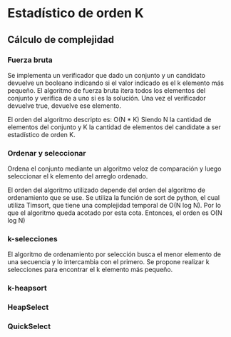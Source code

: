 # Estadístico de orden K

## Cálculo de complejidad


### Fuerza bruta

Se implementa un verificador que dado un conjunto y un candidato devuelve un booleano indicando si el valor indicado es el k elemento más pequeño. El algoritmo de fuerza bruta itera todos los elementos del conjunto y verifica de a uno si es la solución. Una vez el verificador devuelve true, devuelve ese elemento.

El orden del algoritmo descripto es: O(N * K)
Siendo N la cantidad de elementos del conjunto y K la cantidad de elementos del candidate a ser estadístico de orden K.

### Ordenar y seleccionar

Ordena el conjunto mediante un algoritmo veloz de comparación y luego seleccionar el k elemento del arreglo ordenado.

El orden del algoritmo utilizado depende del orden del algoritmo de ordenamiento que se use.
Se utiliza la función de sort de python, el cual utiliza Timsort, que tiene una complejidad temporal de O(N log N).
Por lo que el algoritmo queda acotado por esta cota. Entonces, el orden es O(N log N)


### k-selecciones

El algoritmo de ordenamiento por selección busca el menor elemento de una secuencia y lo intercambia con el primero. Se propone realizar k selecciones para encontrar el k elemento más pequeño.

### k-heapsort


### HeapSelect


### QuickSelect
